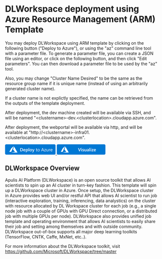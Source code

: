 # DLWorkspace deployment using Azure Resource Management (ARM) Template

You may deploy DLWorkspace using ARM template by clicking on the following button ("Deploy to Azure"), or using the "az" command line tool with a parameter file. To generate a parameter file, you can create a JSON file using an editor, or click on the following button, and then click "Edit parameters". You can then download a parameter file to be used by the "az" tool.

Also, you may change "Cluster Name Desired" to be the same as the resource group name if it is unique name (instead of using an arbitrarily generated cluster name).

If a cluster name is not explictly specified, the name can be retrieved from the outputs of the template deployment.

After deployment, the dev machine created will be available via SSH, and will be named "\<clustername>-dev.\<clusterlocation>.cloudapp.azure.com".

After deployment, the webportal will be available via http, and will be available at "http://\<clustername>-infra01.\<clusterlocation>.cloudapp.azure.com".

<a href="https://portal.azure.com/#create/Microsoft.Template/uri/https%3A%2F%2Fraw.githubusercontent.com%2FDLWorkspace%2Fazure-quickstart-templates%2Fdl%2Fdlworkspace-deployment%2Fazuredeploy.json" target="_blank">
<img src="https://raw.githubusercontent.com/Azure/azure-quickstart-templates/master/1-CONTRIBUTION-GUIDE/images/deploytoazure.png"/>
</a>
<a href="http://armviz.io/#/?load=https%3A%2F%2Fraw.githubusercontent.com%2FDLWorkspace%2Fazure-quickstart-templates%2Fdl%2Fdlworkspace-deployment%2Fazuredeploy.json" target="_blank">
<img src="https://raw.githubusercontent.com/Azure/azure-quickstart-templates/master/1-CONTRIBUTION-GUIDE/images/visualizebutton.png"/>
</a>

## DLWorkspace Overview

Apulis AI Platform (DLWorkspace) is an open source toolkit that allows AI scientists to spin up an AI cluster in turn-key fashion. This template will spin up a DLWorkspace cluster in Azure. Once setup, the DLWorkspace cluster in Azure provides web UI and/or restful API that allows AI scientist to run job (interactive exploration, training, inferencing, data analystics) on the cluster with resource allocated by DL Workspace cluster for each job (e.g., a single node job with a couple of GPUs with GPU Direct connection, or a distributed job with multiple GPUs per node). DLWorkspace also provides unified job template and operating environment that allows AI scientists to easily share their job and setting among themselves and with outside community. DLWorkspace out-of-box supports all major deep learning toolkits (TensorFlow, CNTK, Caffe, MxNet, etc..).

For more information about the DLWorkspace toolkit, visit https://github.com/Microsoft/DLWorkspace/tree/master

